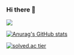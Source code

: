 ### Hi there 👋

<a href="https://hits.seeyoufarm.com"><img src="https://hits.seeyoufarm.com/api/count/incr/badge.svg?url=https%3A%2F%2Fgithub.com%2Fbae-sh&count_bg=%2379C83D&title_bg=%23555555&icon=&icon_color=%23E7E7E7&title=hits&edge_flat=false"/></a>

[![Anurag's GitHub stats](https://github-readme-stats.vercel.app/api?username=bae-sh)](https://github.com/anuraghazra/github-readme-stats)

[![solved.ac tier](http://mazassumnida.wtf/api/generate_badge?boj=b5460881)](https://solved.ac/kinetic27)
